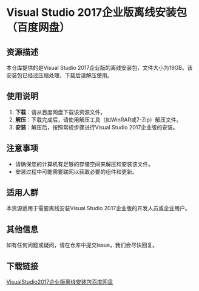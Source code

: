 # Visual Studio 2017企业版离线安装包（百度网盘）

## 资源描述

本仓库提供的是Visual Studio 2017企业版的离线安装包，文件大小为19GB。该安装包已经过压缩处理，下载后请解压使用。

## 使用说明

1. **下载**：请从百度网盘下载该资源文件。
2. **解压**：下载完成后，请使用解压工具（如WinRAR或7-Zip）解压文件。
3. **安装**：解压后，按照常规步骤进行Visual Studio 2017企业版的安装。

## 注意事项

- 请确保您的计算机有足够的存储空间来解压和安装该文件。
- 安装过程中可能需要联网以获取必要的组件和更新。

## 适用人群

本资源适用于需要离线安装Visual Studio 2017企业版的开发人员或企业用户。

## 其他信息

如有任何问题或疑问，请在仓库中提交Issue，我们会尽快回复。

## 下载链接

[VisualStudio2017企业版离线安装包百度网盘](https://pan.quark.cn/s/310aeccdbc4c)